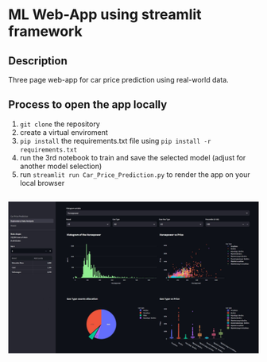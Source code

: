 # ML Web-App using streamlit framework

## Description
Three page web-app for car price prediction using real-world data. 

## Process to open the app locally
  1. `git clone` the repository
  2. create a virtual enviroment
  3. `pip install` the requirements.txt file using `pip install -r requirements.txt`
  4. run the 3rd notebook to train and save the selected model (adjust for another model selection)
  5. run `streamlit run Car_Price_Prediction.py` to render the app on your local browser

##

![eda_snap](./eda_snap.jpg)
